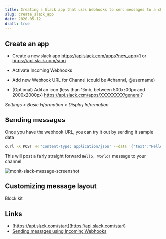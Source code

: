 ```yaml
---
title: Creating a Slack app that uses Webhooks to send messages to a channel
slug: create_slack_app
date: 2020-05-12
draft: true
---
```


## Create an app

- Create a new slack app https://api.slack.com/apps?new_app=1 or https://api.slack.com/start
- Activate Incoming Webhooks
- Add new Webhook URL for Channel (could be #channel, @username)

- (Optional) Add an icon (less than 16mb, between 500x500px and 2000x2000px) https://api.slack.com/apps/XXXXXXXX/general?

_Settings > Basic Information > Display Information_

## Sending messages

Once you have the webhook URL, you can try it out by sending it sample data

```bash
curl -X POST -H 'Content-type: application/json' --data '{"text":"Hello, World!"}' https://hooks.slack.com/services/XXXXXX/YYYYYY/XyXyY123xxxY
```

This will post a fairly straight forward `Hello, World!` message to your channel

![monit-slack-message-screenshot](../images/monit-slack-message-screenshot.png)

## Customizing message layout

Block kit

## Links

- [https://api.slack.com/start](https://api.slack.com/start)
- [Sending messages using Incoming Webhooks](https://api.slack.com/messaging/webhooks)
